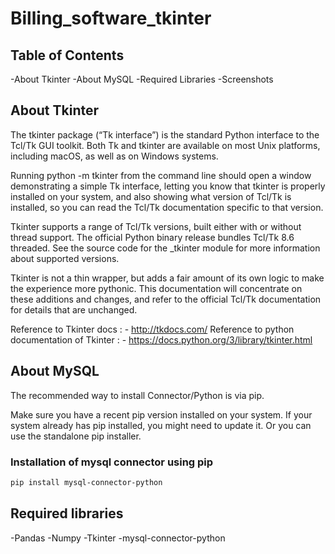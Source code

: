 # Billing_software_tkinter

## Table of Contents
-About Tkinter
-About MySQL
-Required Libraries
-Screenshots


## About Tkinter
The tkinter package (“Tk interface”) is the standard Python interface to the Tcl/Tk GUI toolkit. Both Tk and tkinter are available on most Unix platforms, including macOS, as well as on Windows systems.

Running python -m tkinter from the command line should open a window demonstrating a simple Tk interface, letting you know that tkinter is properly installed on your system, and also showing what version of Tcl/Tk is installed, so you can read the Tcl/Tk documentation specific to that version.

Tkinter supports a range of Tcl/Tk versions, built either with or without thread support. The official Python binary release bundles Tcl/Tk 8.6 threaded. See the source code for the _tkinter module for more information about supported versions.

Tkinter is not a thin wrapper, but adds a fair amount of its own logic to make the experience more pythonic. This documentation will concentrate on these additions and changes, and refer to the official Tcl/Tk documentation for details that are unchanged.

Reference to Tkinter docs : - http://tkdocs.com/
Reference to python documentation of Tkinter : - https://docs.python.org/3/library/tkinter.html


## About MySQL

The recommended way to install Connector/Python is via pip.

Make sure you have a recent pip version installed on your system. If your system already has pip installed, you might need to update it. Or you can use the standalone pip installer.

### Installation of mysql connector using pip
```sh
pip install mysql-connector-python
```

## Required libraries
-Pandas
-Numpy
-Tkinter
-mysql-connector-python
